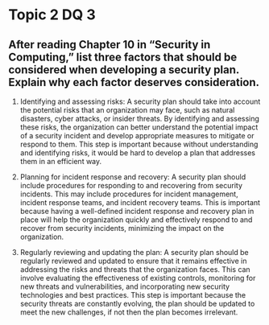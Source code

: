 # Topic 2 DQ 3
## After reading Chapter 10 in “Security in Computing,” list three factors that should be considered when developing a security plan. Explain why each factor deserves consideration.

1. Identifying and assessing risks: A security plan should take into account the potential risks that an organization may face, such as natural disasters, cyber attacks, or insider threats. By identifying and assessing these risks, the organization can better understand the potential impact of a security incident and develop appropriate measures to mitigate or respond to them. This step is important because without understanding and identifying risks, it would be hard to develop a plan that addresses them in an efficient way.

2. Planning for incident response and recovery: A security plan should include procedures for responding to and recovering from security incidents. This may include procedures for incident management, incident response teams, and incident recovery teams. This is important because having a well-defined incident response and recovery plan in place will help the organization quickly and effectively respond to and recover from security incidents, minimizing the impact on the organization.

3. Regularly reviewing and updating the plan: A security plan should be regularly reviewed and updated to ensure that it remains effective in addressing the risks and threats that the organization faces. This can involve evaluating the effectiveness of existing controls, monitoring for new threats and vulnerabilities, and incorporating new security technologies and best practices. This step is important because the security threats are constantly evolving, the plan should be updated to meet the new challenges, if not then the plan becomes irrelevant.
